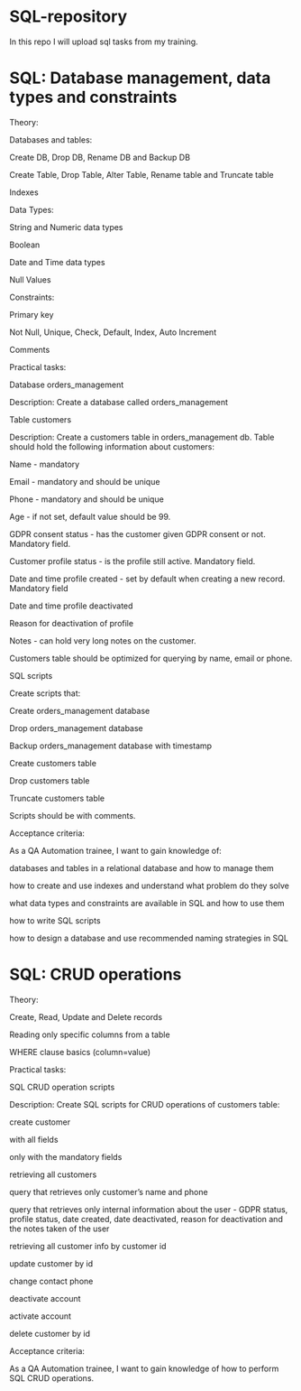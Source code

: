 # SQL-repository
In this repo I will upload sql tasks from my training.

# SQL: Database management, data types and constraints
Theory:

Databases and tables: 

Create DB, Drop DB, Rename DB and Backup DB

Create Table, Drop Table, Alter Table, Rename table and Truncate table

Indexes

Data Types: 

String and Numeric data types

Boolean

Date and Time data types

Null Values

Constraints: 

Primary key 

Not Null, Unique, Check, Default, Index, Auto Increment

Comments

Practical tasks:

Database orders_management

Description: Create a database called orders_management

Table customers 

Description: Create a customers table in orders_management db. Table should hold the following information about customers:

Name - mandatory 

Email - mandatory and should be unique

Phone - mandatory and should be unique

Age -  if not set, default value should be 99. 

GDPR consent status - has the customer given GDPR consent or not. Mandatory field. 

Customer profile status - is the profile still active. Mandatory field. 

Date and time profile created - set by default when creating a new record. Mandatory field

Date and time profile deactivated

Reason for deactivation of profile

Notes - can hold very long notes on the customer.

Customers table should be optimized for querying by name, email or phone.

SQL scripts

Create scripts that:

Create orders_management database

Drop orders_management database

Backup orders_management database with timestamp

Create customers table

Drop customers table

Truncate customers table

Scripts should be with comments.

Acceptance criteria:

As a QA Automation trainee, I want to gain knowledge of:

databases and tables in a relational database and how to  manage them

how to create and use indexes and understand what problem do they solve

what data types and constraints are available in SQL and how to use them 

how to write SQL scripts

how to design a database and use recommended naming strategies in SQL

# SQL: CRUD operations
Theory:

Create, Read, Update and Delete records

Reading only specific columns from a table

WHERE clause basics (column=value)

Practical tasks:

SQL CRUD operation scripts 

Description: Create SQL scripts for CRUD operations of customers table:

create customer

with all fields

only with the mandatory fields

retrieving all customers 

query that retrieves only customer’s name and phone

query that retrieves only internal information about the user - GDPR status, profile status, date created, date deactivated, reason for deactivation and the notes taken of the user

retrieving all customer info by customer id

update customer by id 

change contact phone

deactivate account 

activate account 

delete customer by id

Acceptance criteria:

As a QA Automation trainee, I want to gain knowledge of how to perform SQL CRUD operations.
